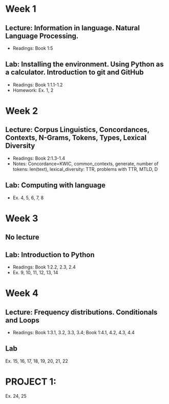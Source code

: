 # Week 1

## Lecture: Information in language. Natural Language Processing.
- Readings: Book 1:5

## Lab: Installing the environment. Using Python as a calculator. Introduction to git and GitHub
- Readings: Book 1:1.1-1.2
- Homework: Ex. 1, 2

# Week 2

## Lecture: Corpus Linguistics, Concordances, Contexts, N-Grams, Tokens, Types, Lexical Diversity
- Readings: Book 2:1.3-1.4
- Notes: Concordance=KWIC, common_contexts, generate, number of tokens: len(text), lexical_diversity: TTR, problems with TTR, MTLD, D

## Lab: Computing with language
- Ex. 4, 5, 6, 7, 8

# Week 3

## No lecture

## Lab: Introduction to Python
- Readings: Book 1:2.2, 2.3, 2.4
- Ex. 9, 10, 11, 12, 13, 14

# Week 4

## Lecture: Frequency distributions. Conditionals and Loops
- Readings: Book 1:3.1, 3.2, 3.3, 3.4; Book 1:4.1, 4.2, 4.3, 4.4

## Lab
Ex. 15, 16, 17, 18, 19, 20, 21, 22

# PROJECT 1:
Ex. 24, 25
